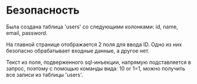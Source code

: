 # Безопасность

Была создана таблица 'users' со следующими колонками: id, name, email, password.

На главной странице отображается 2 поля для ввода ID. Одно из них безопасно обрабатывает входные данные, а другое нет.

Текст из поля, подверженного sql-инъекции, напрямую подставляется в запрос, поэтому с помощью команды вида: 10 or 1=1, можно получить все записи из таблицы 'users'.